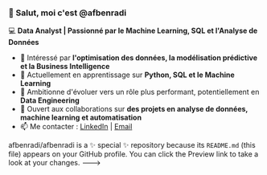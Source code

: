 ### 👋 Salut, moi c'est @afbenradi  

💻 **Data Analyst | Passionné par le Machine Learning, SQL et l'Analyse de Données**  

- 🎯 Intéressé par **l'optimisation des données, la modélisation prédictive et la Business Intelligence**  
- 🌱 Actuellement en apprentissage sur **Python, SQL et le Machine Learning**  
- 🚀 Ambitionne d'évoluer vers un rôle plus performant, potentiellement en **Data Engineering**  
- 💞️ Ouvert aux collaborations sur **des projets en analyse de données, machine learning et automatisation**  
- 📫 Me contacter : [LinkedIn]([(https://www.linkedin.com/in/abdel-fattah-ben-radi-7b80361b2/)) | [Email](mailto:abdel-fattah92@hotmail.fr)  

afbenradi/afbenradi is a ✨ special ✨ repository because its `README.md` (this file) appears on your GitHub profile.
You can click the Preview link to take a look at your changes.
--->
